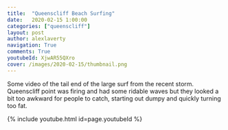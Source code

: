```yaml
---
title:  "Queenscliff Beach Surfing"
date:   2020-02-15 1:00:00
categories: ["queenscliff"]
layout: post
author: alexlaverty
navigation: True
comments: True
youtubeId: XjwAR55QXro
cover: /images/2020-02-15/thumbnail.png
---
```


Some video of the tail end of the large surf from the recent storm. Queenscliff point was firing and had some ridable waves but they looked a bit too awkward for people to catch, starting out dumpy and quickly turning too fat.

{% include youtube.html id=page.youtubeId %}
